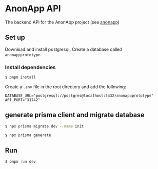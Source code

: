 # AnonApp API

The backend API for the AnonApp project (see [anonapp](https://github.com/MorganDilling/anon-app-client-prototype))

## Set up

Download and install postgresql. Create a database called `anonappprototype`.

### Install dependencies

```bash
$ pnpm install
```

Create a `.env` file in the root directory and add the following:

```
DATABASE_URL="postgresql://postgres@localhost:5432/anonappprototype"
API_PORT="31742"
```

## generate prisma client and migrate database

```bash
$ npx prisma migrate dev --name init
```

```bash
$ npx prisma generate
```

## Run

```bash
$ pnpm run dev
```